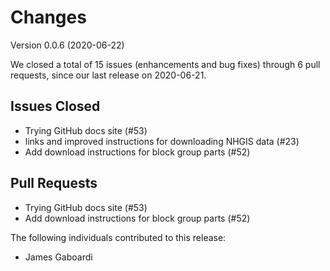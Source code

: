 # Changes

Version 0.0.6 (2020-06-22)

We closed a total of 15 issues (enhancements and bug fixes) through 6 pull requests, since our last release on 2020-06-21.

## Issues Closed
  - Trying GitHub docs site (#53)
  - links and improved instructions for downloading NHGIS data (#23)
  - Add download instructions for block group parts (#52)

## Pull Requests
  - Trying GitHub docs site (#53)
  - Add download instructions for block group parts (#52)

The following individuals contributed to this release: 

  - James Gaboardi
